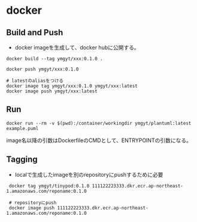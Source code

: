 # docker

## Build and Push

* docker imageを生成して、docker hubに公開する。

```console
docker build --tag ymgyt/xxx:0.1.0 .

docker push ymgyt/xxx:0.1.0

# latestのaliasをつける
docker image tag ymgyt/xxx:0.1.0 ymgyt/xxx:latest
docker image push ymgyt/xxx:latest
```

## Run

```console
docker run --rm -v $(pwd):/container/workingdir ymgyt/plantuml:latest example.puml
```

image名以降の引数はDockerfileのCMDとして、ENTRYPOINTの引数になる。

## Tagging

* localで生成したimageを別のrepositoryにpushするために必要

```shell
 docker tag ymgyt/tinypod:0.1.0 111122223333.dkr.ecr.ap-northeast-1.amazonaws.com/reponame:0.1.0
 
 # repositoryにpush
 docker image push 111122223333.dkr.ecr.ap-northeast-1.amazonaws.com/reponame:0.1.0
```
